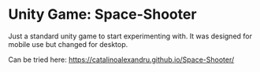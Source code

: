 # Unity Game: Space-Shooter

Just a standard unity game to start experimenting with.
It was designed for mobile use but changed for desktop. 

Can be tried here:
https://catalinoalexandru.github.io/Space-Shooter/
